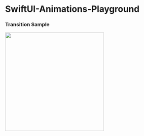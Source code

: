 # SwiftUI-Animations-Playground

### Transition Sample


<img src="https://github.com/daigou26/SwiftUI-Animations-Playground/assets/40716367/f9bda4cf-a38b-4d2b-a82a-d04e779264a1" width=320 />

